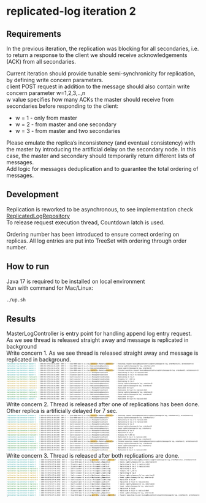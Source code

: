 # replicated-log iteration 2
## Requirements

In the previous iteration, the replication was blocking for all secondaries, i.e. to return a response to the client we should receive acknowledgements (ACK) from all secondaries.



Current iteration should provide tunable semi-synchronicity for replication, by defining write concern parameters. </br>
client POST request in addition to the message should also contain write concern parameter w=1,2,3,..,n </br>
w value specifies how many ACKs the master should receive from secondaries before responding to the client:
* w = 1 - only from master
* w = 2 - from master and one secondary
* w = 3 - from master and two secondaries

Please emulate the replica’s inconsistency (and eventual consistency) with the master by introducing the artificial delay on the secondary node. In this case, the master and secondary should temporarily return different lists of messages. </br>
Add logic for messages deduplication and to guarantee the total ordering of messages. </br>


## Development
Replication is reworked to be asynchronous, to see implementation check [ReplicatedLogRepository](src/main/java/org/vkartashov/log/repository/ReplicatedLogRepository.java) </br>
To release request execution thread, Countdown latch is used.</br>

Ordering number has been introduced to ensure correct ordering on replicas. All log entries are put into TreeSet with ordering through order number. </br>
## How to run
Java 17 is required to be installed on local environment </br>
Run with command for Mac/Linux:
```bash
./up.sh
```

## Results
MasterLogController is entry point for handling append log entry request.</br>
As we see thread is released straight away and message is replicated in background</br>
Write concern 1. As we see thread is released straight away and message is replicated in background.</br>
![write-concern-1](./img/write-concern-1.png)
Write concern 2. Thread is released after one of replications has been done. Other replica is artificially delayed for 7 sec.
![write-concern-2](./img/write-concern-2.png)
Write concern 3. Thread is released after both replications are done.
![write-concern-3](./img/write-concern-3.png)